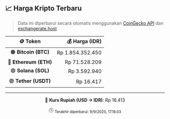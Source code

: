 

<!-- HARGA_KRIPTO -->
## 📈 Harga Kripto Terbaru

> Data ini diperbarui secara otomatis menggunakan [CoinGecko API](https://www.coingecko.com/) dan [exchangerate.host](https://exchangerate.host/)

<div align="center">

| 🪙 Token | 💰 Harga (IDR) |
|:------:|---------------:|
| 🟠 **Bitcoin (BTC)**   | Rp 1.854.352.450 |
| 🔵 **Ethereum (ETH)**  | Rp 71.528.209 |
| 🟣 **Solana (SOL)**    | Rp 3.592.940 |
| 🟢 **Tether (USDT)**   | Rp 16.417 |

---

💱 **Kurs Rupiah (USD → IDR)**: Rp 16.413

🕒 <sub>Terakhir diperbarui: 9/9/2025, 17.18.03</sub>

</div>
<!-- /HARGA_KRIPTO -->